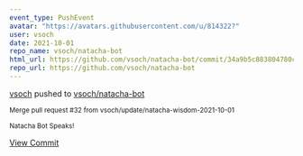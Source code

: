 ```yaml
---
event_type: PushEvent
avatar: "https://avatars.githubusercontent.com/u/814322?"
user: vsoch
date: 2021-10-01
repo_name: vsoch/natacha-bot
html_url: https://github.com/vsoch/natacha-bot/commit/34a9b5c883804780c46fe7de646df85274e45330
repo_url: https://github.com/vsoch/natacha-bot
---
```


<a href='https://github.com/vsoch' target='_blank'>vsoch</a> pushed to <a href='https://github.com/vsoch/natacha-bot' target='_blank'>vsoch/natacha-bot</a>

<small>Merge pull request #32 from vsoch/update/natacha-wisdom-2021-10-01

Natacha Bot Speaks!</small>

<a href='https://github.com/vsoch/natacha-bot/commit/34a9b5c883804780c46fe7de646df85274e45330' target='_blank'>View Commit</a>